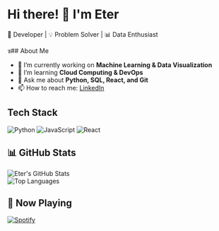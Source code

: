 # Hi there! 👋 I'm Eter  
🚀 Developer | 💡 Problem Solver | 📊 Data Enthusiast  

ฃ## About Me
- 🔭 I’m currently working on **Machine Learning & Data Visualization**  
- 🌱 I’m learning **Cloud Computing & DevOps**  
- 💬 Ask me about **Python, SQL, React, and Git**  
- 📫 How to reach me: [LinkedIn](https://www.linkedin.com/in/yourprofile/)  

## Tech Stack
![Python](https://img.shields.io/badge/Python-3776AB?style=for-the-badge&logo=python&logoColor=white) 
![JavaScript](https://img.shields.io/badge/JavaScript-F7DF1E?style=for-the-badge&logo=javascript&logoColor=black) 
![React](https://img.shields.io/badge/React-61DAFB?style=for-the-badge&logo=react&logoColor=black) 

## 📊 GitHub Stats
![Eter's GitHub Stats](https://github-readme-stats.vercel.app/api?username=Eter&show_icons=true&theme=radical)  
![Top Languages](https://github-readme-stats.vercel.app/api/top-langs/?username=Eter&layout=compact&theme=radical)

## 🎵 Now Playing  
[![Spotify](https://novatorem.vercel.app/api/spotify)](https://open.spotify.com/user/yourusername)
